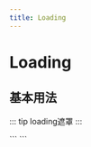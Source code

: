 ```yaml
---
title: Loading
---
```

# Loading

## 基本用法

::: tip
loading遮罩
:::

<base-code-block>
<directive-demo-loading></directive-demo-loading>
<highlight-code slot="codeText" lang="vue">
```
<template>
  <div>
    <el-button type="primary"  @click="loading = true">测试loading</el-button>
    <div v-if="loading" class="demo-loading" >
      <div v-nn-loading="loading"></div>
    </div>
  </div>
</template>
<script>
export default {
  name: 'demo-loading',
  data() {
    return {
      loading: false
    }
  }
}
</script>
<style lang="scss">
.demo-loading{
  position: relative;
  width: 900px;
  height: 100px;
  margin-top: 10px;
  border: 1px solid #dddddd;
  border-radius: 5px;
}

</style>
```
</highlight-code>
</base-code-block>
